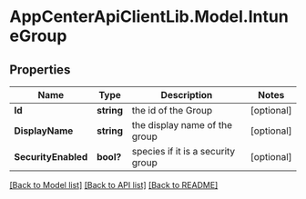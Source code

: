 # AppCenterApiClientLib.Model.IntuneGroup
## Properties

Name | Type | Description | Notes
------------ | ------------- | ------------- | -------------
**Id** | **string** | the id of the Group | [optional] 
**DisplayName** | **string** | the display name of the group | [optional] 
**SecurityEnabled** | **bool?** | species if it is a security group | [optional] 

[[Back to Model list]](../README.md#documentation-for-models) [[Back to API list]](../README.md#documentation-for-api-endpoints) [[Back to README]](../README.md)

